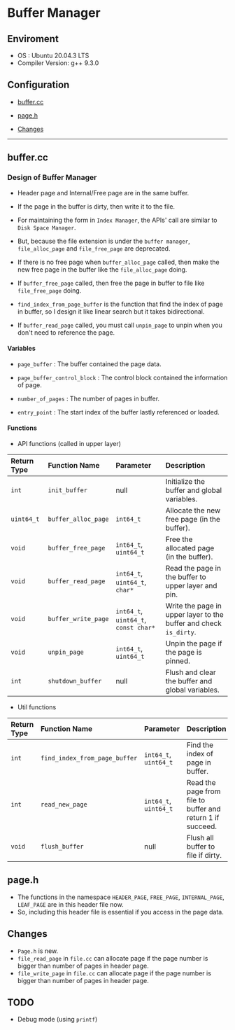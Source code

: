 # Buffer Manager

## Enviroment

- OS : Ubuntu 20.04.3 LTS
- Compiler Version: g++ 9.3.0

## Configuration

- [buffer.cc](#buffer.cc)

- [page.h](#page.h)

- [Changes](#changes)

----

## buffer.cc

### Design of Buffer Manager

- Header page and Internal/Free page are in the same buffer.
- If the page in the buffer is dirty, then write it to the file.
- For maintaining the form in `Index Manager`, the APIs' call are similar to `Disk Space Manager`.
- But, because the file extension is under the `buffer manager`, `file_alloc_page` and `file_free_page` are deprecated.

- If there is no free page when `buffer_alloc_page` called, then make the new free page in the buffer like the `file_alloc_page` doing.
- If `buffer_free_page` called, then free the page in buffer to file like `file_free_page` doing.
- `find_index_from_page_buffer` is the function that find the index of page in buffer, so I design it like linear search but it takes bidirectional.
- If `buffer_read_page` called, you must call `unpin_page` to unpin when you don't need to reference the page.

#### Variables

- `page_buffer` : The buffer contained the page data.
- `page_buffer_control_block` : The control block contained the information of page.

- `number_of_pages` : The number of pages in buffer.
- `entry_point` : The start index of the buffer lastly referenced or loaded.

#### Functions

- API functions (called in upper layer)

| Return Type | Function Name | Parameter | Description |
|:----|:----|:----|:----|
| `int` | `init_buffer` | null | Initialize the buffer and global variables. |
| `uint64_t` | `buffer_alloc_page` | `int64_t` | Allocate the new free page (in the buffer). |
| `void` | `buffer_free_page` | `int64_t`, `uint64_t` | Free the allocated page (in the buffer). |
| `void` | `buffer_read_page` | `int64_t`, `uint64_t`, `char*` | Read the page in the buffer to upper layer and pin. |
| `void` | `buffer_write_page` | `int64_t`, `uint64_t`, `const char*` | Write the page in upper layer to the buffer and check `is_dirty`. |
| `void` | `unpin_page` | `int64_t`, `uint64_t` | Unpin the page if the page is pinned. |
| `int` | `shutdown_buffer` | null | Flush and clear the buffer and global variables. |

- Util functions

| Return Type | Function Name | Parameter | Description |
|:----|:----|:----|:----|
| `int` | `find_index_from_page_buffer` | `int64_t`, `uint64_t` | Find the index of page in buffer. |
| `int` | `read_new_page` | `int64_t`, `uint64_t` | Read the page from file to buffer and return 1 if succeed. |
| `void` | `flush_buffer` | null | Flush all buffer to file if dirty. |

## page.h

- The functions in the namespace `HEADER_PAGE`, `FREE_PAGE`, `INTERNAL_PAGE`, `LEAF_PAGE` are in this header file now.
- So, including this header file is essential if you access in the page data.

## Changes

- `Page.h` is new.
- `file_read_page` in `file.cc` can allocate page if the page number is bigger than number of pages in header page.
- `file_write_page` in `file.cc` can allocate page if the page number is bigger than number of pages in header page.

## TODO

- Debug mode (using `printf`)